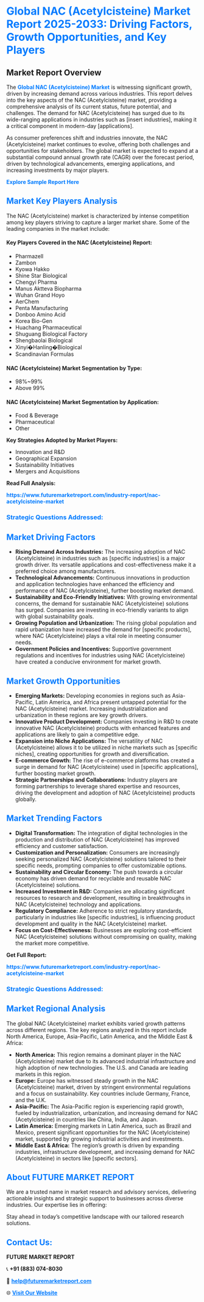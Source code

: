 <h1 style="color: #007BFF;">Global NAC (Acetylcisteine) Market Report 2025-2033: Driving Factors, Growth Opportunities, and Key Players</h1>

<section id="overview">
<h2>Market Report Overview</h2>
<p>The <a href="https://www.futuremarketreport.com/industry-report/nac-acetylcisteine-market" style="color: #007BFF; text-decoration: none;"><strong>Global NAC (Acetylcisteine) Market</strong></a> is witnessing significant growth, driven by increasing demand across various industries. This report delves into the key aspects of the NAC (Acetylcisteine) market, providing a comprehensive analysis of its current status, future potential, and challenges. The demand for NAC (Acetylcisteine) has surged due to its wide-ranging applications in industries such as [insert industries], making it a critical component in modern-day [applications].</p>
<p>As consumer preferences shift and industries innovate, the NAC (Acetylcisteine) market continues to evolve, offering both challenges and opportunities for stakeholders. The global market is expected to expand at a substantial compound annual growth rate (CAGR) over the forecast period, driven by technological advancements, emerging applications, and increasing investments by major players.</p>
</section>

<section id="overview">
<p><a href="https://www.futuremarketreport.com/request-sample/reportId=96624" style="color: #007BFF; text-decoration: none;"><strong>Explore Sample Report Here</strong></a></p>
</section>

<section id="key-players">
<h2 style="color: #007BFF;">Market Key Players Analysis</h2>
<p>The NAC (Acetylcisteine) market is characterized by intense competition among key players striving to capture a larger market share. Some of the leading companies in the market include:</p>
<h4>Key Players Covered in the NAC (Acetylcisteine) Report:</h4>
<ul><li>Pharmazell</li><li>Zambon</li><li>Kyowa Hakko</li><li>Shine Star Biological</li><li>Chengyi Pharma</li><li>Manus Aktteva Biopharma</li><li>Wuhan Grand Hoyo</li><li>AerChem</li><li>Penta Manufacturing</li><li>Donboo Amino Acid</li><li>Korea Bio-Gen</li><li>Huachang Pharmaceutical</li><li>Shuguang Biological Factory</li><li>Shengbaolai Biological</li><li>Xinyi�Hanling�Biological</li><li>Scandinavian Formulas</li></ul>
<h4>NAC (Acetylcisteine) Market Segmentation by Type:</h4>
<ul><li>98%~99%</li><li>Above 99%</li></ul>

<h4>NAC (Acetylcisteine) Market Segmentation by Application:</h4>
<ul><li>Food &amp; Beverage</li><li>Pharmaceutical</li><li>Other</li></ul>
<p><strong>Key Strategies Adopted by Market Players:</strong></p>
<ul>
<li>Innovation and R&D</li>
<li>Geographical Expansion</li>
<li>Sustainability Initiatives</li>
<li>Mergers and Acquisitions</li>
</ul>
</section>

<section>
<p><strong>Read Full Analysis: </strong></p><a href="https://www.futuremarketreport.com/industry-report/nac-acetylcisteine-market" style="color: #007BFF; text-decoration: none;"><strong>https://www.futuremarketreport.com/industry-report/nac-acetylcisteine-market</strong></a>
<h3 style="color: #007BFF;">Strategic Questions Addressed:</h3>
</section>

<section id="driving-factors">
<h2 style="color: #007BFF;">Market Driving Factors</h2>
<ul>
<li><strong>Rising Demand Across Industries:</strong> The increasing adoption of NAC (Acetylcisteine) in industries such as [specific industries] is a major growth driver. Its versatile applications and cost-effectiveness make it a preferred choice among manufacturers.</li>
<li><strong>Technological Advancements:</strong> Continuous innovations in production and application technologies have enhanced the efficiency and performance of NAC (Acetylcisteine), further boosting market demand.</li>
<li><strong>Sustainability and Eco-Friendly Initiatives:</strong> With growing environmental concerns, the demand for sustainable NAC (Acetylcisteine) solutions has surged. Companies are investing in eco-friendly variants to align with global sustainability goals.</li>
<li><strong>Growing Population and Urbanization:</strong> The rising global population and rapid urbanization have increased the demand for [specific products], where NAC (Acetylcisteine) plays a vital role in meeting consumer needs.</li>
<li><strong>Government Policies and Incentives:</strong> Supportive government regulations and incentives for industries using NAC (Acetylcisteine) have created a conducive environment for market growth.</li>
</ul>
</section>

<section id="growth-opportunities">
<h2 style="color: #007BFF;">Market Growth Opportunities</h2>
<ul>
<li><strong>Emerging Markets:</strong> Developing economies in regions such as Asia-Pacific, Latin America, and Africa present untapped potential for the NAC (Acetylcisteine) market. Increasing industrialization and urbanization in these regions are key growth drivers.</li>
<li><strong>Innovative Product Development:</strong> Companies investing in R&D to create innovative NAC (Acetylcisteine) products with enhanced features and applications are likely to gain a competitive edge.</li>
<li><strong>Expansion into Niche Applications:</strong> The versatility of NAC (Acetylcisteine) allows it to be utilized in niche markets such as [specific niches], creating opportunities for growth and diversification.</li>
<li><strong>E-commerce Growth:</strong> The rise of e-commerce platforms has created a surge in demand for NAC (Acetylcisteine) used in [specific applications], further boosting market growth.</li>
<li><strong>Strategic Partnerships and Collaborations:</strong> Industry players are forming partnerships to leverage shared expertise and resources, driving the development and adoption of NAC (Acetylcisteine) products globally.</li>
</ul>
</section>

<section id="trending-factors">
<h2 style="color: #007BFF;">Market Trending Factors</h2>
<ul>
<li><strong>Digital Transformation:</strong> The integration of digital technologies in the production and distribution of NAC (Acetylcisteine) has improved efficiency and customer satisfaction.</li>
<li><strong>Customization and Personalization:</strong> Consumers are increasingly seeking personalized NAC (Acetylcisteine) solutions tailored to their specific needs, prompting companies to offer customizable options.</li>
<li><strong>Sustainability and Circular Economy:</strong> The push towards a circular economy has driven demand for recyclable and reusable NAC (Acetylcisteine) solutions.</li>
<li><strong>Increased Investment in R&D:</strong> Companies are allocating significant resources to research and development, resulting in breakthroughs in NAC (Acetylcisteine) technology and applications.</li>
<li><strong>Regulatory Compliance:</strong> Adherence to strict regulatory standards, particularly in industries like [specific industries], is influencing product development and quality in the NAC (Acetylcisteine) market.</li>
<li><strong>Focus on Cost-Effectiveness:</strong> Businesses are exploring cost-efficient NAC (Acetylcisteine) solutions without compromising on quality, making the market more competitive.</li>
</ul>
</section>

<section>
<p><strong>Get Full Report: </strong></p><a href="https://www.futuremarketreport.com/industry-report/nac-acetylcisteine-market" style="color: #007BFF; text-decoration: none;"><strong>https://www.futuremarketreport.com/industry-report/nac-acetylcisteine-market</strong></a>
<h3 style="color: #007BFF;">Strategic Questions Addressed:</h3>
</section>


<section id="regional-analysis">
<h2 style="color: #007BFF;">Market Regional Analysis</h2>
<p>The global NAC (Acetylcisteine) market exhibits varied growth patterns across different regions. The key regions analyzed in this report include North America, Europe, Asia-Pacific, Latin America, and the Middle East & Africa:</p>
<ul>
<li><strong>North America:</strong> This region remains a dominant player in the NAC (Acetylcisteine) market due to its advanced industrial infrastructure and high adoption of new technologies. The U.S. and Canada are leading markets in this region.</li>
<li><strong>Europe:</strong> Europe has witnessed steady growth in the NAC (Acetylcisteine) market, driven by stringent environmental regulations and a focus on sustainability. Key countries include Germany, France, and the U.K.</li>
<li><strong>Asia-Pacific:</strong> The Asia-Pacific region is experiencing rapid growth, fueled by industrialization, urbanization, and increasing demand for NAC (Acetylcisteine) in countries like China, India, and Japan.</li>
<li><strong>Latin America:</strong> Emerging markets in Latin America, such as Brazil and Mexico, present significant opportunities for the NAC (Acetylcisteine) market, supported by growing industrial activities and investments.</li>
<li><strong>Middle East & Africa:</strong> The region’s growth is driven by expanding industries, infrastructure development, and increasing demand for NAC (Acetylcisteine) in sectors like [specific sectors].</li>
</ul>
</section>

<footer>
<h2 style="color: #007BFF;">About FUTURE MARKET REPORT</h2>
<p>We are a trusted name in market research and advisory services, delivering actionable insights and strategic support to businesses across diverse industries. Our expertise lies in offering:</p>

<p>Stay ahead in today’s competitive landscape with our tailored research solutions.</p>

<h2 style="color: #007BFF;">Contact Us:</h2>
<p><strong>FUTURE MARKET REPORT</strong></p>
<p>📞 <strong>+91 (883) 074-8030</strong></p>
<p>📧 <strong><a href="mailto:help@futuremarketreport.com" style="color: #007BFF;">help@futuremarketreport.com</a></strong></p>
<p>🌐 <strong><a href="https://www.futuremarketreport.com/" style="color: #007BFF;">Visit Our Website</a></strong></p>
</footer>